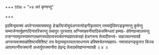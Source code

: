 +++
title = "०४ अरं कृण्वन्तु"

+++

इदमिन्द्रवाक्यं अपरेग्स्त्यवाक्यमाहुः हेऋत्विजोयूयंअगस्त्योङ्गीकृतवान् तस्माद्वेदिमरङ्कृण्वन्तु कुर्वन्तु सम्मार्जनपर्युक्षणादिनापरिचरन्तु तथापुरः पुरस्तात् अग्निमाहवनीयादिकंसमिन्धतां इघ्मप्र- क्षेपेणप्रज्वालयन्तु तत्राग्नावमृतस्यामरणलक्षणस्यदेवत्वस्यचेतनम्प्रज्ञापकंयज्ञं हेअगस्त्य तेत्वदीयन्त्वं- चाहञ्चतनवावहै अगस्त्यवाक्यपक्षेशिष्टमविशिष्टं तत्र वेद्याममृतस्यतत्साधनस्य हविषश्चेतनम्प्रज्ञाप- नमासादनङ्कुरुत किञ्च आवाम्पत्नीयजमानौ अध्वर्युयजमानौवा हेइन्द्र तेत्वदर्थंयज्ञन्तनवावहै ॥ ४ ॥